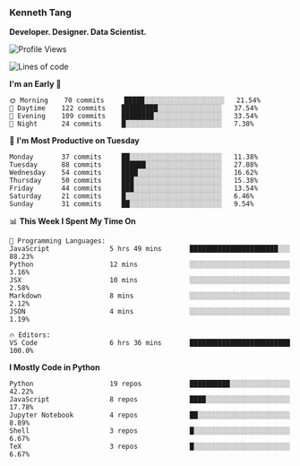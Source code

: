 ### Kenneth Tang
**Developer. Designer. Data Scientist.**

<!-- [![Kenny's GitHub stats](https://github-readme-stats.vercel.app/api?username=Kenny477)](https://github.com/anuraghazra/github-readme-stats) -->

<!-- [![Top Languages](https://github-readme-stats.vercel.app/api/top-langs/?username=anuraghazra)](https://github.com/anuraghazra/github-readme-stats) -->

<!--START_SECTION:waka-->
![Profile Views](http://img.shields.io/badge/Profile%20Views-0-blue)

![Lines of code](https://img.shields.io/badge/From%20Hello%20World%20I%27ve%20Written-12%20Million%20lines%20of%20code-blue)

**I'm an Early 🐤** 

```text
🌞 Morning    70 commits     █████░░░░░░░░░░░░░░░░░░░░   21.54% 
🌆 Daytime    122 commits    █████████░░░░░░░░░░░░░░░░   37.54% 
🌃 Evening    109 commits    ████████░░░░░░░░░░░░░░░░░   33.54% 
🌙 Night      24 commits     █░░░░░░░░░░░░░░░░░░░░░░░░   7.38%

```
📅 **I'm Most Productive on Tuesday** 

```text
Monday       37 commits     ██░░░░░░░░░░░░░░░░░░░░░░░   11.38% 
Tuesday      88 commits     ██████░░░░░░░░░░░░░░░░░░░   27.08% 
Wednesday    54 commits     ████░░░░░░░░░░░░░░░░░░░░░   16.62% 
Thursday     50 commits     ███░░░░░░░░░░░░░░░░░░░░░░   15.38% 
Friday       44 commits     ███░░░░░░░░░░░░░░░░░░░░░░   13.54% 
Saturday     21 commits     █░░░░░░░░░░░░░░░░░░░░░░░░   6.46% 
Sunday       31 commits     ██░░░░░░░░░░░░░░░░░░░░░░░   9.54%

```


📊 **This Week I Spent My Time On** 

```text
💬 Programming Languages: 
JavaScript               5 hrs 49 mins       ██████████████████████░░░   88.23% 
Python                   12 mins             ░░░░░░░░░░░░░░░░░░░░░░░░░   3.16% 
JSX                      10 mins             ░░░░░░░░░░░░░░░░░░░░░░░░░   2.58% 
Markdown                 8 mins              ░░░░░░░░░░░░░░░░░░░░░░░░░   2.12% 
JSON                     4 mins              ░░░░░░░░░░░░░░░░░░░░░░░░░   1.19%

🔥 Editors: 
VS Code                  6 hrs 36 mins       █████████████████████████   100.0%

```

**I Mostly Code in Python** 

```text
Python                   19 repos            ██████████░░░░░░░░░░░░░░░   42.22% 
JavaScript               8 repos             ████░░░░░░░░░░░░░░░░░░░░░   17.78% 
Jupyter Notebook         4 repos             ██░░░░░░░░░░░░░░░░░░░░░░░   8.89% 
Shell                    3 repos             █░░░░░░░░░░░░░░░░░░░░░░░░   6.67% 
TeX                      3 repos             █░░░░░░░░░░░░░░░░░░░░░░░░   6.67%

```



<!--END_SECTION:waka-->
